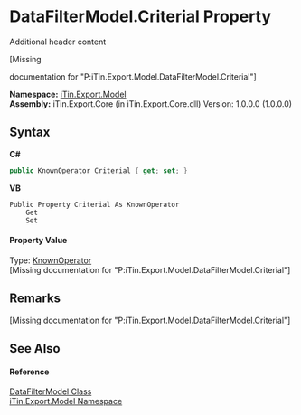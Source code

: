 # DataFilterModel.Criterial Property 
Additional header content 

\[Missing <summary> documentation for "P:iTin.Export.Model.DataFilterModel.Criterial"\]

**Namespace:**&nbsp;<a href="N_iTin_Export_Model">iTin.Export.Model</a><br />**Assembly:**&nbsp;iTin.Export.Core (in iTin.Export.Core.dll) Version: 1.0.0.0 (1.0.0.0)

## Syntax

**C#**<br />
``` C#
public KnownOperator Criterial { get; set; }
```

**VB**<br />
``` VB
Public Property Criterial As KnownOperator
	Get
	Set
```


#### Property Value
Type: <a href="T_iTin_Export_Model_KnownOperator">KnownOperator</a><br />\[Missing <value> documentation for "P:iTin.Export.Model.DataFilterModel.Criterial"\]

## Remarks
\[Missing <remarks> documentation for "P:iTin.Export.Model.DataFilterModel.Criterial"\]

## See Also


#### Reference
<a href="T_iTin_Export_Model_DataFilterModel">DataFilterModel Class</a><br /><a href="N_iTin_Export_Model">iTin.Export.Model Namespace</a><br />